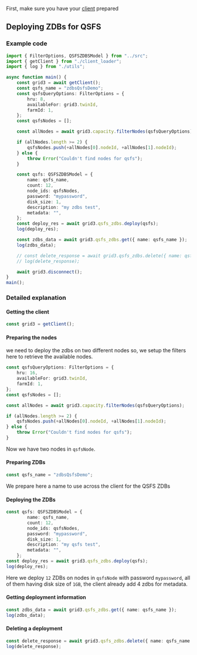 First, make sure you have your [client](./grid3_javascript_loadclient.md) prepared

## Deploying ZDBs for QSFS

### Example code

````typescript
import { FilterOptions, QSFSZDBSModel } from "../src";
import { getClient } from "./client_loader";
import { log } from "./utils";

async function main() {
    const grid3 = await getClient();
    const qsfs_name = "zdbsQsfsDemo";
    const qsfsQueryOptions: FilterOptions = {
        hru: 8,
        availableFor: grid3.twinId,
        farmId: 1,
    };
    const qsfsNodes = [];

    const allNodes = await grid3.capacity.filterNodes(qsfsQueryOptions);

    if (allNodes.length >= 2) {
        qsfsNodes.push(+allNodes[0].nodeId, +allNodes[1].nodeId);
    } else {
        throw Error("Couldn't find nodes for qsfs");
    }

    const qsfs: QSFSZDBSModel = {
        name: qsfs_name,
        count: 12,
        node_ids: qsfsNodes,
        password: "mypassword",
        disk_size: 1,
        description: "my zdbs test",
        metadata: "",
    };
    const deploy_res = await grid3.qsfs_zdbs.deploy(qsfs);
    log(deploy_res);

    const zdbs_data = await grid3.qsfs_zdbs.get({ name: qsfs_name });
    log(zdbs_data);

    // const delete_response = await grid3.qsfs_zdbs.delete({ name: qsfs_name });
    // log(delete_response);

    await grid3.disconnect();
}
main();

````

### Detailed explanation

#### Getting the client

```typescript
const grid3 = getClient();
```

#### Preparing the nodes

we need to deploy the zdbs on two different nodes so, we setup the filters here to retrieve the available nodes.

````typescript
const qsfsQueryOptions: FilterOptions = {
    hru: 16,
    availableFor: grid3.twinId,
    farmId: 1,
};
const qsfsNodes = [];

const allNodes = await grid3.capacity.filterNodes(qsfsQueryOptions);

if (allNodes.length >= 2) {
    qsfsNodes.push(+allNodes[0].nodeId, +allNodes[1].nodeId);
} else {
    throw Error("Couldn't find nodes for qsfs");
}
````

Now we have two nodes in `qsfsNode`.

#### Preparing ZDBs

````typescript
const qsfs_name = "zdbsQsfsDemo";
````

We prepare here a name to use across the client for the QSFS ZDBs

#### Deploying the ZDBs

````typescript
const qsfs: QSFSZDBSModel = {
        name: qsfs_name,
        count: 12,
        node_ids: qsfsNodes,
        password: "mypassword",
        disk_size: 1,
        description: "my qsfs test",
        metadata: "",
    };
const deploy_res = await grid3.qsfs_zdbs.deploy(qsfs);
log(deploy_res);
````

Here we deploy `12` ZDBs on nodes in  `qsfsNode` with password `mypassword`, all of them having disk size of `1GB`, the client already add 4 zdbs for metadata.

#### Getting deployment information

````typescript
const zdbs_data = await grid3.qsfs_zdbs.get({ name: qsfs_name });
log(zdbs_data);
````

#### Deleting a deployment

````typescript
const delete_response = await grid3.qsfs_zdbs.delete({ name: qsfs_name });
log(delete_response);
````
